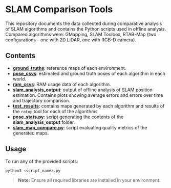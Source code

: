 # SLAM Comparison Tools

This repository documents the data collected during comparative analysis of SLAM algorithms and contains the Python scripts used in offline analysis. Compared algorithms were: GMapping, SLAM Toolbox, RTAB-Map (two configurations - one with 2D LiDAR, one with RGB-D camera).

## Contents

- **[ground_truths](ground_truths)**: reference maps of each environment.
- **[pose_csvs](pose_csvs)**: estimated and ground truth poses of each algorithm in each world.
- **[ram_csvs](ram_csvs)**: RAM usage data of each algorithm.
- **[slam_analysis_output](slam_analysis_output)**: output of offline analysis of SLAM position estimation. Contains plots showing average errors and errors over time and trajectory comparison.
- **[test_results](test_results)**: contains maps generated by each algorithm and results of the `rotop` tool for each of the algorithms
- **[pose_stats.py](pose_stats.py)**: script generating the contents of the **slam_analysis_output** folder.
- **[slam_map_compare.py](slam_map_compare.py)**: script evaluating quality metrics of the generated maps.

## Usage

To run any of the provided scripts:

```bash
python3 <script_name>.py
```

> **Note:** Ensure all required libraries are installed in your environment.

